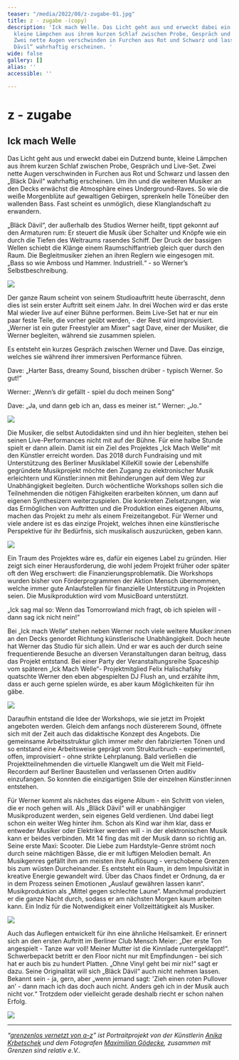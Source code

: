 ```yaml
---
teaser: "/media/2022/08/z-zugabe-01.jpg"
title: z - zugabe -(copy)
description: 'Ick mach Welle. Das Licht geht aus und erweckt dabei ein Duzend bunte,
  kleine Lämpchen aus ihrem kurzen Schlaf zwischen Probe, Gespräch und Live-Set.
  Zwei nette Augen verschwinden in Furchen aus Rot und Schwarz und lassen den „Bläck
  Dävil“ wahrhaftig erscheinen. '
wide: false
gallery: []
alias: ''
accessible: ''

---
```

# z - zugabe

## Ick mach Welle

Das Licht geht aus und erweckt dabei ein Dutzend bunte, kleine Lämpchen aus ihrem kurzen Schlaf zwischen Probe, Gespräch und Live-Set. Zwei nette Augen verschwinden in Furchen aus Rot und Schwarz und lassen den „Bläck Dävil“ wahrhaftig erscheinen. Um ihn und die weiteren Musiker an den Decks erwächst die Atmosphäre eines Underground-Raves. So wie die weiße Morgenblüte auf gewaltigen Gebirgen, sprenkeln helle Töneüber den wallenden Bass. Fast scheint es unmöglich, diese Klanglandschaft zu erwandern.

„Bläck Dävil“, der außerhalb des Studios Werner heißt, tippt gekonnt auf den Armaturen rum: Er steuert die Musik über Schalter und Knöpfe wie ein durch die Tiefen des Weltraums rasendes Schiff. Der Druck der bassigen Wellen schiebt die Klänge einem Raumschiffantrieb gleich quer durch den Raum. Die Begleitmusiker ziehen an ihren Reglern wie eingesogen mit. „Bass so wie Amboss und Hammer. Industriell.“ - so Werner’s Selbstbeschreibung.

![](/media/2022/08/01-gsr-ick-mach-welle-maximilian-goedecke-photography-berlin-anika-krbetschek-01.jpg)

Der ganze Raum scheint von seinem Studioauftritt heute überrascht, denn dies ist sein erster Auftritt seit einem Jahr. In drei Wochen wird er das erste Mal wieder live auf einer Bühne performen. Beim Live-Set hat er nur ein paar feste Teile, die vorher geübt werden, - der Rest wird improvisiert. „Werner ist ein guter Freestyler am Mixer“ sagt Dave, einer der Musiker, die Werner begleiten, während sie zusammen spielen.

Es entsteht ein kurzes Gespräch zwischen Werner und Dave. Das einzige, welches sie während ihrer immersiven Performance führen.

Dave: „Harter Bass, dreamy Sound, bisschen drüber - typisch Werner. So gut!“

Werner: „Wenn’s dir gefällt - spiel du doch meinen Song“

Dave: „Ja, und dann geb ich an, dass es meiner ist.“ Werner: „Jo.“

![](/media/2022/08/02-gsr-ick-mach-welle-maximilian-goedecke-photography-berlin-anika-krbetschek-02.jpg)

Die Musiker, die selbst Autodidakten sind und ihn hier begleiten, stehen bei seinen Live-Performances nicht mit auf der Bühne. Für eine halbe Stunde spielt er dann allein. Damit ist ein Ziel des Projektes „Ick Mach Welle“ mit den Künstler erreicht worden. Das 2018 durch Fundraising und mit Unterstützung des Berliner Musiklabel KilleKill sowie der Lebenshilfe gegründete Musikprojekt möchte den Zugang zu elektronischer Musik erleichtern und Künstler:innen mit Behinderungen auf dem Weg zur Unabhängigkeit begleiten. Durch wöchentliche Workshops sollen sich die Teilnehmenden die nötigen Fähigkeiten erarbeiten können, um dann auf eigenen Synthesizern weiterzuspielen. Die konkreten Zielsetzungen, wie das Ermöglichen von Auftritten und die Produktion eines eigenen Albums, machen das Projekt zu mehr als einem Freizeitangebot. Für Werner und viele andere ist es das einzige Projekt, welches ihnen eine künstlerische Perspektive für ihr Bedürfnis, sich musikalisch auszurücken, geben kann.

![](/media/2022/08/03-gsr-ick-mach-welle-maximilian-goedecke-photography-berlin-anika-krbetschek-04.jpg)

Ein Traum des Projektes wäre es, dafür ein eigenes Label zu gründen. Hier zeigt sich einer Herausforderung, die wohl jedem Projekt früher oder später oft den Weg erschwert: die Finanzierungsproblematik. Die Workshops wurden bisher von Förderprogrammen der Aktion Mensch übernommen, welche immer gute Anlaufstellen für finanzielle Unterstützung in Projekten seien. Die Musikproduktion wird vom MusicBoard unterstützt.

„Ick sag mal so: Wenn das Tomorrowland mich fragt, ob ich spielen will - dann sag ick nicht nein!”

Bei „Ick mach Welle“ stehen neben Werner noch viele weitere Musiker:innen an den Decks genordet Richtung künstlerische Unabhängigkeit. Doch heute hat Werner das Studio für sich allein. Und er war es auch der durch seine frequentierende Besuche an diversen Veranstaltungen daran beitrug, dass das Projekt entstand. Bei einer Party der Veranstaltungsreihe Spaceship vom späteren „Ick Mach Welle“- Projektmitglied Felix Halischafsky quatschte Werner den eben abgespielten DJ Flush an, und erzählte ihm, dass er auch gerne spielen würde, es aber kaum Möglichkeiten für ihn gäbe.

![](/media/2022/08/04-gsr-ick-mach-welle-maximilian-goedecke-photography-berlin-anika-krbetschek-05.jpg)

Daraufhin entstand die Idee der Workshops, wie sie jetzt im Projekt angeboten werden. Gleich dem anfangs noch düstererem Sound, öffnete sich mit der Zeit auch das didaktische Konzept des Angebots. Die gemeinsame Arbeitsstruktur glich immer mehr den fabrizierten Tönen und so entstand eine Arbeitsweise geprägt vom Strukturbruch - experimentell, offen, improvisiert - ohne strikte Lehrplanung. Bald verließen die Projektteilnehmenden die virtuelle Klangwelt um die Welt mit Field-Recordern auf Berliner Baustellen und verlassenen Orten auditiv einzufangen. So konnten die einzigartigen Stile der einzelnen Künstler:innen entstehen.

Für Werner kommt als nächstes das eigene Album - ein Schritt von vielen, die er noch gehen will. Als „Bläck Dävil“ will er unabhängiger Musikproduzent werden, sein eigenes Geld verdienen. Und dabei liegt schon ein weiter Weg hinter ihm. Schon als Kind war ihm klar, dass er entweder Musiker oder Elektriker werden will - in der elektronischen Musik kann er beides verbinden. Mit 14 fing das mit der Musik dann so richtig an. Seine erste Maxi: Scooter. Die Liebe zum Hardstyle-Genre strömt noch durch seine mächtigen Bässe, die er mit luftigen Melodien bemalt. An Musikgenres gefällt ihm am meisten ihre Auflösung - verschobene Grenzen bis zum wüsten Durcheinander. Es entsteht ein Raum, in dem Impulsivität in kreative Energie gewandelt wird. Über das Chaos findet er Ordnung, da er in dem Prozess seinen Emotionen „Auslauf gewähren lassen kann“. Musikproduktion als „Mittel gegen schlechte Laune“. Manchmal produziert er die ganze Nacht durch, sodass er am nächsten Morgen kaum arbeiten kann. Ein Indiz für die Notwendigkeit einer Vollzeittätigkeit als Musiker.

![](/media/2022/08/05-gsr-ick-mach-welle-maximilian-goedecke-photography-berlin-anika-krbetschek-03.jpg)

Auch das Auflegen entwickelt für ihn eine ähnliche Heilsamkeit. Er erinnert sich an den ersten Auftritt im Berliner Club Mensch Meier: „Der erste Ton angespielt - Tanze war voll! Meiner Mutter ist die Kinnlade runtergeklappt!“. Schwerbepackt betritt er den Floor nicht nur mit Empfindungen - bei sich hat er auch bis zu hundert Platten. „Ohne Vinyl geht bei mir nix!“ sagt er dazu. Seine Originalität will sich „Bläck Dävil“ auch nicht nehmen lassen. Bekannt sein - ja, gern, aber „wenn jemand sagt: 'Zieh einen roten Pullover an’ - dann mach ich das doch auch nicht. Anders geh ich in der Musik auch nicht vor.“ Trotzdem oder vielleicht gerade deshalb riecht er schon nahen Erfolg.

![](/media/2022/08/06-gsr-ick-mach-welle-maximilian-goedecke-photography-berlin-anika-krbetschek-06.jpg)

***

_“_[_grenzenlos vernetzt von a-z_](https://www.grenzensindrelativ.de/aktivitaeten/gsr-medienportal/grenzenlos-vernetzt/grenzenlos-vernetzt)_” ist Portraitprojekt von der Künstlerin_ [_Anika Krbetschek_](https://www.grenzensindrelativ.de/aktivitaeten/gsr-medienportal/grenzenlos-vernetzt/www.anikakrb.com) _und dem Fotografen_ [_Maximilian Gödecke_](https://www.grenzensindrelativ.de/aktivitaeten/gsr-medienportal/grenzenlos-vernetzt/www.max-goedecke.de)_, zusammen mit Grenzen sind relativ e.V.._